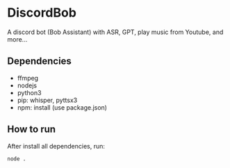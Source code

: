 # DiscordBob
A discord bot (Bob Assistant) with ASR, GPT, play music from Youtube, and more...

## Dependencies
- ffmpeg
- nodejs
- python3
- pip: whisper, pyttsx3
- npm: install (use package.json)

## How to run
After install all dependencies, run:
```
node .
```